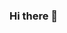### Hi there 👋

<!--
**Rishav124-hub/Rishav124-hub** is a ✨ _special_ ✨ repository because its `README.md` (this file) appears on your GitHub profile.
I'm
### Rishav Jaiswal
Here are some ideas to get you started:

- 🔭 I’m currently working on Phone Directory and Calculator
- 🌱 I’m currently learning react js
- 👯 I’m looking to collaborate on 
- 🤔 I’m looking for help with ...
- 💬 Ask me about ...
- 📫 How to reach me: Linkedin- https://www.linkedin.com/in/rishav-jaiswal-28976b17b/
- 😄 Pronouns: ...
- ⚡ Fun fact: ...
-->

